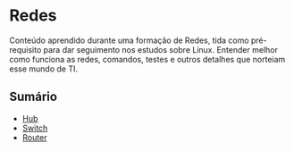 # Redes

Conteúdo aprendido durante uma formação de Redes, tida como pré-requisito para dar seguimento nos estudos sobre Linux. Entender melhor como funciona as redes, comandos, testes e outros detalhes que norteiam esse mundo de TI.

## Sumário

- [Hub](/docs/001-hub/)
- [Switch](/docs/001-switch/)
- [Router](/docs/001-router/)
